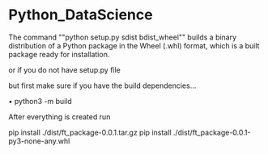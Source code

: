 # Python_DataScience

The command ""python setup.py sdist bdist_wheel"" builds a binary distribution of a Python package in the Wheel (.whl) format, which is a built package ready for installation.

or if you do not have setup.py file

but first make sure if you have the build dependencies...

• python3 -m build

After everything is created run

pip install ./dist/ft_package-0.0.1.tar.gz
pip install ./dist/ft_package-0.0.1-py3-none-any.whl
